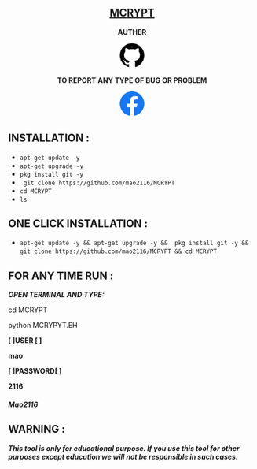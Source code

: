
<h2 align="center">
<a href="https://www.maocommunity.blogspot.com">MCRYPT</a>
  
  </h2>
<p align="center">
<b> AUTHER </b>
</p>
 <p align="center">
<a href="https://github.com/mao2116">
  <img width="50px" height="50px" src="https://raw.githubusercontent.com/fh-rabbi/Hack-Box/main/images/git.png">
</a>
</p>
  <p align="center">
  <b> TO REPORT ANY TYPE OF BUG OR PROBLEM </b>
<p/>
<p align="center">
<a href="https://www.facebook.com/mAoVirUs2116/">
  <img width="50px" height="50px" src="https://raw.githubusercontent.com/fh-rabbi/Hack-Box/main/images/fb.png"><!I JUST USE A PIC FROM FH-RABBI >
</a>
</p>  

  
  
## INSTALLATION  :

* `apt-get update -y`
* `apt-get upgrade -y`
* `pkg install git -y`
* ` git clone https://github.com/mao2116/MCRYPT`
* `cd MCRYPT`
* `ls`


## ONE CLICK INSTALLATION :
* `apt-get update -y && apt-get upgrade -y &&  pkg install git -y && git clone https://github.com/mao2116/MCRYPT && cd MCRYPT`


## FOR ANY TIME RUN :

***OPEN TERMINAL AND TYPE:***

cd MCRYPT

python MCRYPYT.EH
<b>

[ ]USER [ ]

mao

[ ]PASSWORD[ ]

2116
</b>
##### Mao2116

## WARNING : 
***This tool is only for educational purpose. If you use this tool for other purposes except education we will not be responsible in such cases.***

  
  
  
  
  
  
